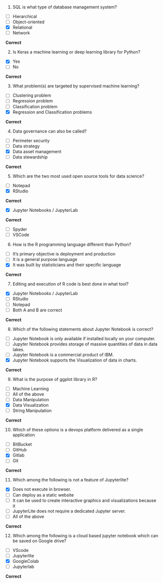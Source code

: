 1. SQL is what type of database management system?

- [ ] Hierarchical
- [ ] Object-oriented
- [x] Relational
- [ ] Network

**Correct** 

2. Is Keras a machine learning or deep learning library for Python?

- [x] Yes
- [ ] No

**Correct** 

3. What problem(s) are targeted by supervised machine learning?

- [ ] Clustering problem
- [ ] Regression problem
- [ ] Classification problem
- [x] Regression and Classification problems

**Correct** 

4. Data governance can also be called?

- [ ] Perimeter security
- [ ] Data strategy
- [x] Data asset management
- [ ] Data stewardship

**Correct** 

5. Which are the two most used open source tools for data science?

- [ ] Notepad
- [x] RStudio  

**Correct**

- [x] Jupyter Notebooks / JupyterLab  

**Correct**

- [ ] Spyder
- [ ] VSCode

6. How is the R programming language different than Python?

- [ ] It’s primary objective is deployment and production
- [ ] It is a general purpose language
- [x] It was built by statisticians and their specific language  

**Correct**

7. Editing and execution of R code is best done in what tool?

- [x] Jupyter Notebooks / JupyterLab
- [ ] RStudio  
- [ ] Notepad
- [ ] Both A and B are correct

**Correct**

8. Which of the following statements about Jupyter Notebook is correct?

- [ ] Jupyter Notebook is only available if installed locally on your computer.
- [ ] Jupyter Notebook provides storage of massive quantities of data in data lakes.
- [ ] Jupyter Notebook is a commercial product of IBM.
- [x] Jupyter Notebook supports the Visualization of data in charts.  

**Correct**

9. What is the purpose of ggplot library in R?

- [ ] Machine Learning
- [ ] All of the above
- [ ] Data Manipulation
- [x] Data Visualization  
- [ ] String Manipulation

**Correct**

10. Which of these options is a devops platform delivered as a single application

- [ ] BitBucket
- [ ] GitHub
- [x] Gitlab  
- [ ] Git

**Correct**

11. Which among the following is not a feature of Jupyterlite?

- [x] Does not execute in browser.
- [ ] Can deploy as a static website
- [ ] It can be used to create interactive graphics and visualizations because it
- [ ] JupyterLite does not require a dedicated Jupyter server.  
- [ ] All of the above

**Correct**

12. Which among the following is a cloud based jupyter notebook which can be saved on Google drive?

- [ ] VScode
- [ ] Jupyterlite
- [x] GoogleColab  
- [ ] Jupyterlab

**Correct**